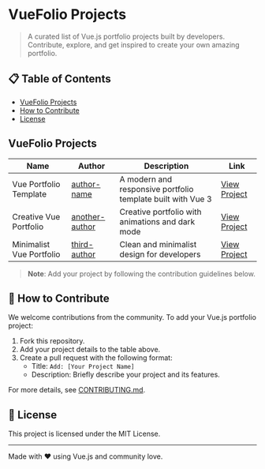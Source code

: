 # VueFolio Projects

> A curated list of Vue.js portfolio projects built by developers. Contribute, explore, and get inspired to create your own amazing portfolio.

## 📋 Table of Contents

- [VueFolio Projects](#-vuefolio-projects)
- [How to Contribute](#-how-to-contribute)
- [License](#-license)

## VueFolio Projects

| Name | Author | Description | Link |
|------|--------|-------------|------|
| Vue Portfolio Template | [author-name](https://github.com/author-name) | A modern and responsive portfolio template built with Vue 3 | [View Project](https://example.com) |
| Creative Vue Portfolio | [another-author](https://github.com/another-author) | Creative portfolio with animations and dark mode | [View Project](https://example.com) |
| Minimalist Vue Portfolio | [third-author](https://github.com/third-author) | Clean and minimalist design for developers | [View Project](https://example.com) |

> **Note**: Add your project by following the contribution guidelines below.

## 🤝 How to Contribute

We welcome contributions from the community. To add your Vue.js portfolio project:

1. Fork this repository.
2. Add your project details to the table above.
3. Create a pull request with the following format:
   - Title: `Add: [Your Project Name]`
   - Description: Briefly describe your project and its features.

For more details, see [CONTRIBUTING.md](./CONTRIBUTING.md).

## 📄 License

This project is licensed under the MIT License.

---

Made with ❤️ using Vue.js and community love.
